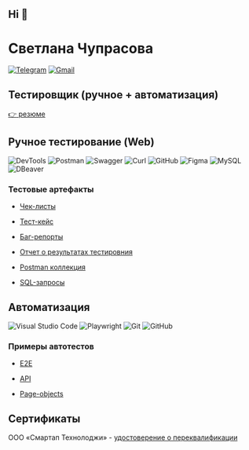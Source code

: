 ## Hi 👋

# Светлана Чупрасова
[![Telegram](https://img.shields.io/badge/Telegram-la3136?style=social&logo=telegram)](https://t.me/Svet_Lana_Ch)
[![Gmail](https://img.shields.io/badge/Gmail-la3136?style=social&logo=gmail)](mailto:chuprasovasvetlana@gmail.com)

## Тестировщик (ручное + автоматизация)
[:point_right: резюме](https://drive.google.com/file/d/1KzcT5H5wmZEvtOGI9PQyOM7o8CAIlYbK/view?usp=sharing)
## Ручное тестирование (Web)
![DevTools](https://img.shields.io/badge/DevTools-122529?style=flat-square&logo=googlechrome)
![Postman](https://img.shields.io/badge/Postman-122529?style=flat-square&logo=postman)
![Swagger](https://img.shields.io/badge/Swagger-122529?style=flat-square&logo=swagger)
![Curl](https://img.shields.io/badge/Curl-122529?style=flat-square&logo=curl)
![GitHub](https://img.shields.io/badge/GitHub-122529?style=flat-square&logo=GitHub)
![Figma](https://img.shields.io/badge/Figma-122529?style=flat-square&logo=Figma)
![MySQL](https://img.shields.io/badge/MySQL-122529?style=flat-square&logo=mysql)
![DBeaver](https://img.shields.io/badge/DBeaver-122529?style=flat-square&logo=dbeaver-ikon)

### Тестовые артефакты
* [Чек-листы](https://drive.google.com/drive/folders/1T946j4OS5FyrwVZ5wjJHxlwFe_zJlspU?usp=sharing)

* [Тест-кейс](https://drive.google.com/file/d/1Jnx3vpMK5o5Wl5Vw5gfkQxIijeA20RIA/view?usp=sharing)

* [Баг-репорты](https://drive.google.com/file/d/12EmiSSs2La5hY9cVKX1aV0kBPHMpW97X/view?usp=sharing)

* [Отчет о результатах тестировния](https://drive.google.com/file/d/10Y7-R7R8I_WHDOM7psK7qp6sRQ0O-L5b/view?usp=sharing)

* [Postman коллекция](https://github.com/CSvetLana/Postman_Collection)

* [SQL-запросы](https://github.com/CSvetLana/SQL_collection)

## Автоматизация

![Visual Studio Code](https://img.shields.io/badge/Visual%20Studio%20Code-122529?style=flat-square&logo=Visual-Studio-Code)
![Playwright](https://img.shields.io/badge/Playwright-122529?style=flat-square&logo=Playwright)
![Git](https://img.shields.io/badge/Git-122529?style=flat-square&logo=Git)
![GitHub](https://img.shields.io/badge/GitHub-122529?style=flat-square&logo=GitHub)

### Примеры автотестов
* [E2E](https://github.com/CSvetLana/MyRetro_E2E-Tests)

* [API](https://github.com/CSvetLana/MyRetro_api-tests)

* [Page-objects](https://github.com/CSvetLana/MyRetro_Page-objects-collections)

## Сертификаты
ООО «Смартап Технолоджи» - [удостоверение о переквалификации](https://drive.google.com/file/d/1PHQiRTAi8obf36ECNEnXWeLs-xpInOmm/view?usp=sharing)

